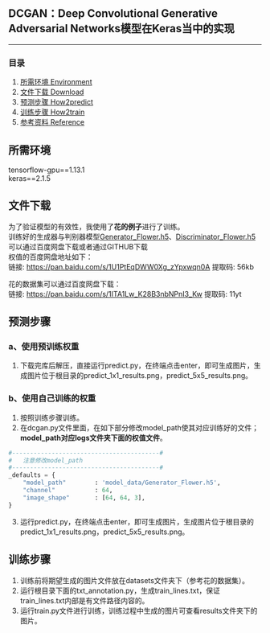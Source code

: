 ## DCGAN：Deep Convolutional Generative Adversarial Networks模型在Keras当中的实现
---

### 目录
1. [所需环境 Environment](#所需环境)
3. [文件下载 Download](#文件下载)
4. [预测步骤 How2predict](#预测步骤)
5. [训练步骤 How2train](#训练步骤)
6. [参考资料 Reference](#Reference)

## 所需环境
tensorflow-gpu==1.13.1    
keras==2.1.5    

## 文件下载
为了验证模型的有效性，我使用了**花的例子**进行了训练。    
训练好的生成器与判别器模型[Generator_Flower.h5](https://github.com/bubbliiiing/dcgan-keras/releases/download/v1.0/Generator_Flower.h5)、[Discriminator_Flower.h5](https://github.com/bubbliiiing/dcgan-keras/releases/download/v1.0/Discriminator_Flower.h5)可以通过百度网盘下载或者通过GITHUB下载    
权值的百度网盘地址如下：    
链接: https://pan.baidu.com/s/1U1PtEqDWW0Xg_zYpxwqn0A 提取码: 56kb  

花的数据集可以通过百度网盘下载：   
链接: https://pan.baidu.com/s/1ITA1Lw_K28B3nbNPnI3_Kw 提取码: 11yt   

## 预测步骤
### a、使用预训练权重
1. 下载完库后解压，直接运行predict.py，在终端点击enter，即可生成图片，生成图片位于根目录的predict_1x1_results.png，predict_5x5_results.png。    
### b、使用自己训练的权重 
1. 按照训练步骤训练。    
2. 在dcgan.py文件里面，在如下部分修改model_path使其对应训练好的文件；**model_path对应logs文件夹下面的权值文件**。    
```python
#-----------------------------------------#
#   注意修改model_path
#-----------------------------------------#
_defaults = {
    "model_path"        : 'model_data/Generator_Flower.h5',
    "channel"           : 64,
    "image_shape"       : [64, 64, 3],
}
```
3. 运行predict.py，在终端点击enter，即可生成图片，生成图片位于根目录的predict_1x1_results.png，predict_5x5_results.png。   

## 训练步骤
1. 训练前将期望生成的图片文件放在datasets文件夹下（参考花的数据集）。  
2. 运行根目录下面的txt_annotation.py，生成train_lines.txt，保证train_lines.txt内部是有文件路径内容的。  
3. 运行train.py文件进行训练，训练过程中生成的图片可查看results文件夹下的图片。  
